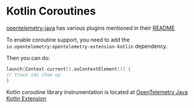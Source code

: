 # Kotlin Coroutines

[opentelemetry-java](https://github.com/open-telemetry/opentelemetry-java) has various plugins mentioned in their [README](https://github.com/open-telemetry/opentelemetry-java/tree/main#api-extensions)

To enable coroutine support, you need to add the `io.opentelemetry:opentelemetry-extension-kotlin` dependency.

Then you can do:

```kotlin
launch(Context.current().asContextElement()) { 
// trace ids show up
}
```

Kotlin coroutine library instrumentation is located at
[OpenTelemetry Java Kotlin Extension](https://github.com/open-telemetry/opentelemetry-java/tree/main/extensions/kotlin)
